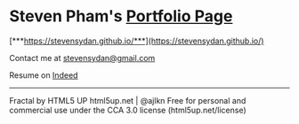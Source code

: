 # Steven Pham's [Portfolio Page](https://stevensydan.github.io/)
[***https://stevensydan.github.io/***](https://stevensydan.github.io/)



Contact me at stevensydan@gmail.com

Resume on [Indeed](https://my.indeed.com/p/stevenp-9evkuhj)

---

Fractal by HTML5 UP
html5up.net | @ajlkn
Free for personal and commercial use under the CCA 3.0 license (html5up.net/license)
